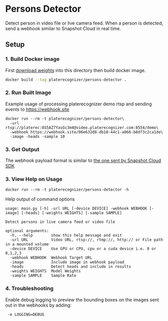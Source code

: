 # Persons Detector
Detect person in video file or live camera feed.
When a person is detected, send a webhook similar to Snapshot Cloud in real time.

## Setup
### 1. Build Docker image
First [download weights](https://drive.google.com/file/d/1liPJnM2MAVhdzlUpJjm8xfZ99Gk_Nokl/view?usp=sharing) into this directory then build docker image.
```bash
docker build --tag platerecognizer/persons-detector .

```

### 2. Run Built Image
Example usage of processing platerecognizer demo rtsp and sending events to https://webhook.site
```
docker run --rm -t platerecognizer/persons-detector\
  -url rtsp://platerec:8S5AZ7YasGc3m4@video.platerecognizer.com:8554/demo\
  -webhook https://webhook.site/06e632d8-db10-44c1-a066-b8df3c2ca1de\
  -image -heads -sample 10
```

### 3. Get Output
The webhook payload format is similar to [the one sent by Snapshot Cloud SDK](https://guides.platerecognizer.com/docs/snapshot/api-reference/#webhooks)

### 3. View Help on Usage
```
docker run --rm -t platerecognizer/persons-detector -h
```
Help output of command options
```
usage: main.py [-h] -url URL [-device DEVICE] -webhook WEBHOOK [-image] [-heads] [-weights WEIGHTS] [-sample SAMPLE]

Detect persons in live camera feed or video file

optional arguments:
  -h, --help        show this help message and exit
  -url URL          Video URL, rtsp://, rtmp://, http:// or File path in a mounted volume
  -device DEVICE    Use GPU or CPU, cpu or a cuda device i.e. 0 or 0,1,2,3
  -webhook WEBHOOK  Webhook Target URL
  -image            Include image in webhook payload
  -heads            Detect heads and include in results
  -weights WEIGHTS  Model Weights
  -sample SAMPLE    Sample Rate
```
### 4. Troubleshooting
Enable debug logging to preview the bounding boxes on the images sent out in the webhooks by adding:
```
 -e LOGGING=DEBUG
```
